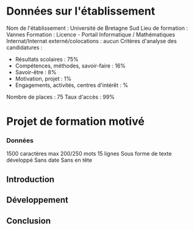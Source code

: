 # Données sur l'établissement
Nom de l'établissement : Université de Bretagne Sud
Lieu de formation : Vannes
Formation : Licence - Portail Informatique / Mathématiques
Internat/Internat externé/colocations : aucun
Critères d'analyse des candidatures :
- Résultats scolaires : 75%
- Compétences, méthodes, savoir-faire : 16%
- Savoir-être : 8%
- Motivation, projet : 1%
- Engagements, activités, centres d'intérêt : %

Nombre de places : 75
Taux d'accès : 99%

# Projet de formation motivé
### Données
1500 caractères max
200/250 mots
15 lignes
Sous forme de texte développé
Sans date
Sans en tête
## Introduction

## Développement

## Conclusion